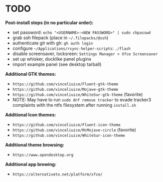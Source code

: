 TODO
====

__Post-install steps (in no particular order):__

- set password: `echo "<USERNAME>:<NEW PASSWORD>" | sudo chpasswd`
- grab ssh filepack (place in `~/.filepacks/@ssh`)
- authenticate git with gh: `gh auth login`
- configure `~/Applications/rsync-helper-scripts`: `./flash`
- disable screensaver, locksreen: `Settings Manager > Xfce Screensaver`
- set up whisker, docklike panel plugins
- import example panel (see desktop tarball)

__Additional GTK themes:__

- `https://github.com/vinceliuice/Fluent-gtk-theme`
- `https://github.com/vinceliuice/Mojave-gtk-theme`
- `https://github.com/vinceliuice/WhiteSur-gtk-theme` (favorite)
- NOTE: May have to run `sudo dnf remove tracker` to evade tracker3 complaints with the ntfs filesystem after running `install.sh`

__Additional Icon themes:__

- `https://github.com/vinceliuice/Fluent-icon-theme`
- `https://github.com/vinceliuice/McMojave-circle` (favorite)
- `https://github.com/vinceliuice/WhiteSur-icon-theme`

__Additional theme browsing:__

- `https://www.opendesktop.org`

__Additional app browing:__

- `https://alternativeto.net/platform/xfce/`
